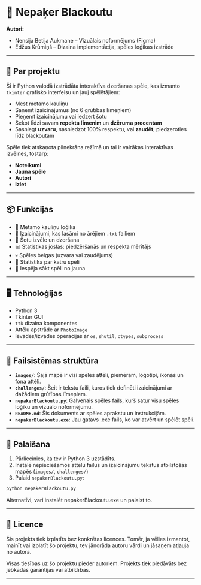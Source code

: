 # 🎲 Nepaķer Blackoutu

**Autori:**  
- Nensija Betija Aukmane – Vizuālais noformējums (Figma)  
- Edžus Krūmiņš – Dizaina implementācija, spēles loģikas izstrāde

---

## 🧠 Par projektu

Šī ir Python valodā izstrādāta interaktīva dzeršanas spēle, kas izmanto `tkinter` grafisko interfeisu un ļauj spēlētājiem:

- Mest metamo kauliņu
- Saņemt izaicinājumus (no 6 grūtības līmeņiem)
- Pieņemt izaicinājumu vai iedzert šotu
- Sekot līdzi savam **repekta līmenim** un **dzēruma procentam**
- Sasniegt **uzvaru**, sasniedzot 100% respektu, vai **zaudēt**, piedzeroties līdz blackoutam

Spēle tiek atskaņota pilnekrāna režīmā un tai ir vairākas interaktīvas izvēlnes, tostarp:

- **Noteikumi**
- **Jauna spēle**
- **Autori**
- **Iziet**

---

## 📦 Funkcijas

- 🎲 Metamo kauliņu loģika
- 🧾 Izaicinājumi, kas lasāmi no ārējiem `.txt` failiem
- 🍻 Šotu izvēle un dzeršana
- 📊 Statistikas joslas: piedzēršanās un respekta mērītājs
- 💀 Spēles beigas (uzvara vai zaudējums)
- 📑 Statistika par katru spēli
- 🔁 Iespēja sākt spēli no jauna

---

## 🖥️ Tehnoloģijas

- Python 3
- Tkinter GUI
- `ttk` dizaina komponentes
- Attēlu apstrāde ar `PhotoImage`
- Ievades/izvades operācijas ar `os`, `shutil`, `ctypes`, `subprocess`

---

## 📂 Failsistēmas struktūra

- **`images/`**: Šajā mapē ir visi spēles attēli, piemēram, logotipi, ikonas un fona attēli.
- **`challenges/`**: Šeit ir tekstu faili, kuros tiek definēti izaicinājumi ar dažādiem grūtības līmeņiem.
- **`nepakerBlackoutu.py`**: Galvenais spēles fails, kurš satur visu spēles loģiku un vizuālo noformējumu.
- **`README.md`**: Šis dokuments ar spēles aprakstu un instrukcijām.
- **`nepakerBlackoutu.exe`**: Jau gatavs .exe fails, ko var atvērt un spēlēt spēli.
---

## 🚀 Palaišana

1. Pārliecinies, ka tev ir Python 3 uzstādīts.
2. Instalē nepieciešamos attēlu failus un izaicinājumu tekstus atbilstošās mapēs (`images/`, `challenges/`)
3. Palaid `nepakerBlackoutu.py`:

```bash
python nepakerBlackoutu.py
```
Alternatīvi, vari instalēt nepakerBlackoutu.exe un palaist to.

---
## 📜 Licence

Šis projekts tiek izplatīts bez konkrētas licences. Tomēr, ja vēlies izmantot, mainīt vai izplatīt šo projektu, tev jānorāda autoru vārdi un jāsaņem atļauja no autora.

Visas tiesības uz šo projektu pieder autoriem. Projekts tiek piedāvāts bez jebkādas garantijas vai atbildības.

---
